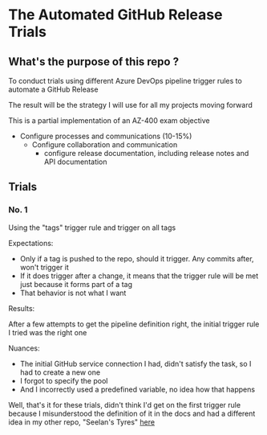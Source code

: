 # The Automated GitHub Release Trials

## What's the purpose of this repo ?

To conduct trials using different Azure DevOps pipeline trigger rules to automate a GitHub Release

The result will be the strategy I will use for all my projects moving forward

This is a partial implementation of an AZ-400 exam objective

* Configure processes and communications (10-15%)
  * Configure collaboration and communication
    * configure release documentation, including release notes and API documentation

## Trials

### No. 1

Using the "tags" trigger rule and trigger on all tags

Expectations:

* Only if a tag is pushed to the repo, should it trigger. Any commits after, won't trigger it
* If it does trigger after a change, it means that the trigger rule will be met just because it forms part of a tag
* That behavior is not what I want

Results:

After a few attempts to get the pipeline definition right, the initial trigger rule I tried was the right one

Nuances:

* The initial GitHub service connection I had, didn't satisfy the task, so I had to create a new one
* I forgot to specify the pool
* And I incorrectly used a predefined variable, no idea how that happens

Well, that's it for these trials, didn't think I'd get on the first trigger rule because I misunderstood the definition of it in the docs and had a different idea in my other repo, "Seelan's Tyres" [here](https://github.com/ShaylenReddy42/Seelans-Tyres/commit/78dd7fea58e68b4452a54cdec0d434c4ff649524)